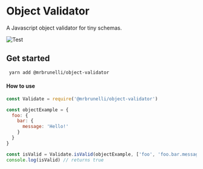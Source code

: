 # Object Validator

A Javascript object validator for tiny schemas.

![Test](https://github.com/mrbrunelli/object-validator/actions/workflows/test.yml/badge.svg)

## Get started
```sh
 yarn add @mrbrunelli/object-validator
```

#### How to use

```js
const Validate = require('@mrbrunelli/object-validator')

const objectExample = {
  foo: {
    bar: {
      message: 'Hello!'
    }
  }
}

const isValid = Validate.isValid(objectExample, ['foo', 'foo.bar.message'])
console.log(isValid) // returns true
```

